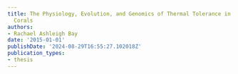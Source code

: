 ```yaml
---
title: The Physiology, Evolution, and Genomics of Thermal Tolerance in Reef-building
  Corals
authors:
- Rachael Ashleigh Bay
date: '2015-01-01'
publishDate: '2024-08-29T16:55:27.102018Z'
publication_types:
- thesis
---
```

